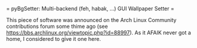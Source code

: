 = pyBgSetter: Multi-backend (feh, habak, ...) GUI Wallpaper Setter =

This piece of software was announced on the Arch Linux Community
contributions forum some thime ago (see
https://bbs.archlinux.org/viewtopic.php?id=88997). As it AFAIK never
got a home, I considered to give it one here.

